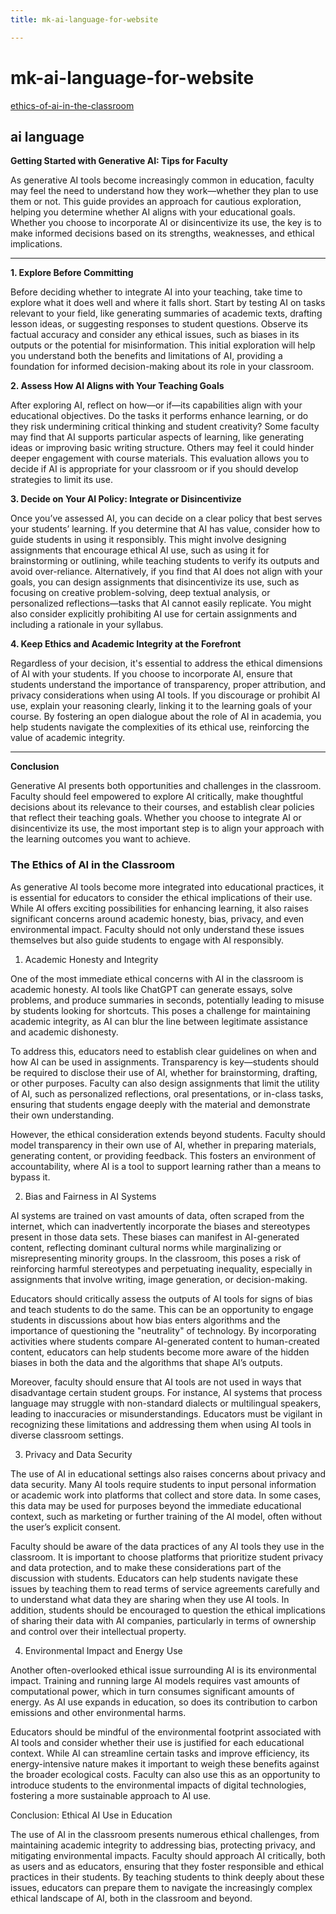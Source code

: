 ```yaml
---
title: mk-ai-language-for-website

---
```


# mk-ai-language-for-website

[ethics-of-ai-in-the-classroom](/Lti75oboT3KnOiGoBwQB7A)
## ai language

**Getting Started with Generative AI: Tips for Faculty**

As generative AI tools become increasingly common in education, faculty may feel the need to understand how they work—whether they plan to use them or not. This guide provides an approach for cautious exploration, helping you determine whether AI aligns with your educational goals. Whether you choose to incorporate AI or disincentivize its use, the key is to make informed decisions based on its strengths, weaknesses, and ethical implications.

---

**1. Explore Before Committing**

Before deciding whether to integrate AI into your teaching, take time to explore what it does well and where it falls short. Start by testing AI on tasks relevant to your field, like generating summaries of academic texts, drafting lesson ideas, or suggesting responses to student questions. Observe its factual accuracy and consider any ethical issues, such as biases in its outputs or the potential for misinformation. This initial exploration will help you understand both the benefits and limitations of AI, providing a foundation for informed decision-making about its role in your classroom.

**2. Assess How AI Aligns with Your Teaching Goals**

After exploring AI, reflect on how—or if—its capabilities align with your educational objectives. Do the tasks it performs enhance learning, or do they risk undermining critical thinking and student creativity? Some faculty may find that AI supports particular aspects of learning, like generating ideas or improving basic writing structure. Others may feel it could hinder deeper engagement with course materials. This evaluation allows you to decide if AI is appropriate for your classroom or if you should develop strategies to limit its use.

**3. Decide on Your AI Policy: Integrate or Disincentivize**

Once you’ve assessed AI, you can decide on a clear policy that best serves your students’ learning. If you determine that AI has value, consider how to guide students in using it responsibly. This might involve designing assignments that encourage ethical AI use, such as using it for brainstorming or outlining, while teaching students to verify its outputs and avoid over-reliance. Alternatively, if you find that AI does not align with your goals, you can design assignments that disincentivize its use, such as focusing on creative problem-solving, deep textual analysis, or personalized reflections—tasks that AI cannot easily replicate. You might also consider explicitly prohibiting AI use for certain assignments and including a rationale in your syllabus.

**4. Keep Ethics and Academic Integrity at the Forefront**

Regardless of your decision, it's essential to address the ethical dimensions of AI with your students. If you choose to incorporate AI, ensure that students understand the importance of transparency, proper attribution, and privacy considerations when using AI tools. If you discourage or prohibit AI use, explain your reasoning clearly, linking it to the learning goals of your course. By fostering an open dialogue about the role of AI in academia, you help students navigate the complexities of its ethical use, reinforcing the value of academic integrity.

---

**Conclusion**

Generative AI presents both opportunities and challenges in the classroom. Faculty should feel empowered to explore AI critically, make thoughtful decisions about its relevance to their courses, and establish clear policies that reflect their teaching goals. Whether you choose to integrate AI or disincentivize its use, the most important step is to align your approach with the learning outcomes you want to achieve.






### The Ethics of AI in the Classroom
As generative AI tools become more integrated into educational practices, it is essential for educators to consider the ethical implications of their use. While AI offers exciting possibilities for enhancing learning, it also raises significant concerns around academic honesty, bias, privacy, and even environmental impact. Faculty should not only understand these issues themselves but also guide students to engage with AI responsibly.

1. Academic Honesty and Integrity

One of the most immediate ethical concerns with AI in the classroom is academic honesty. AI tools like ChatGPT can generate essays, solve problems, and produce summaries in seconds, potentially leading to misuse by students looking for shortcuts. This poses a challenge for maintaining academic integrity, as AI can blur the line between legitimate assistance and academic dishonesty.

To address this, educators need to establish clear guidelines on when and how AI can be used in assignments. Transparency is key—students should be required to disclose their use of AI, whether for brainstorming, drafting, or other purposes. Faculty can also design assignments that limit the utility of AI, such as personalized reflections, oral presentations, or in-class tasks, ensuring that students engage deeply with the material and demonstrate their own understanding.

However, the ethical consideration extends beyond students. Faculty should model transparency in their own use of AI, whether in preparing materials, generating content, or providing feedback. This fosters an environment of accountability, where AI is a tool to support learning rather than a means to bypass it.

2. Bias and Fairness in AI Systems

AI systems are trained on vast amounts of data, often scraped from the internet, which can inadvertently incorporate the biases and stereotypes present in those data sets. These biases can manifest in AI-generated content, reflecting dominant cultural norms while marginalizing or misrepresenting minority groups. In the classroom, this poses a risk of reinforcing harmful stereotypes and perpetuating inequality, especially in assignments that involve writing, image generation, or decision-making.

Educators should critically assess the outputs of AI tools for signs of bias and teach students to do the same. This can be an opportunity to engage students in discussions about how bias enters algorithms and the importance of questioning the "neutrality" of technology. By incorporating activities where students compare AI-generated content to human-created content, educators can help students become more aware of the hidden biases in both the data and the algorithms that shape AI’s outputs.

Moreover, faculty should ensure that AI tools are not used in ways that disadvantage certain student groups. For instance, AI systems that process language may struggle with non-standard dialects or multilingual speakers, leading to inaccuracies or misunderstandings. Educators must be vigilant in recognizing these limitations and addressing them when using AI tools in diverse classroom settings.

3. Privacy and Data Security

The use of AI in educational settings also raises concerns about privacy and data security. Many AI tools require students to input personal information or academic work into platforms that collect and store data. In some cases, this data may be used for purposes beyond the immediate educational context, such as marketing or further training of the AI model, often without the user’s explicit consent.

Faculty should be aware of the data practices of any AI tools they use in the classroom. It is important to choose platforms that prioritize student privacy and data protection, and to make these considerations part of the discussion with students. Educators can help students navigate these issues by teaching them to read terms of service agreements carefully and to understand what data they are sharing when they use AI tools. In addition, students should be encouraged to question the ethical implications of sharing their data with AI companies, particularly in terms of ownership and control over their intellectual property.

4. Environmental Impact and Energy Use

Another often-overlooked ethical issue surrounding AI is its environmental impact. Training and running large AI models requires vast amounts of computational power, which in turn consumes significant amounts of energy. As AI use expands in education, so does its contribution to carbon emissions and other environmental harms.

Educators should be mindful of the environmental footprint associated with AI tools and consider whether their use is justified for each educational context. While AI can streamline certain tasks and improve efficiency, its energy-intensive nature makes it important to weigh these benefits against the broader ecological costs. Faculty can also use this as an opportunity to introduce students to the environmental impacts of digital technologies, fostering a more sustainable approach to AI use.

Conclusion: Ethical AI Use in Education

The use of AI in the classroom presents numerous ethical challenges, from maintaining academic integrity to addressing bias, protecting privacy, and mitigating environmental impacts. Faculty should approach AI critically, both as users and as educators, ensuring that they foster responsible and ethical practices in their students. By teaching students to think deeply about these issues, educators can prepare them to navigate the increasingly complex ethical landscape of AI, both in the classroom and beyond.

